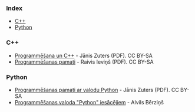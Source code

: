 ### Index

* [C++](#cpp)
* [Python](#python)


### <a id="cpp"></a>C++

* [Programmēšana un C++](http://home.lu.lv/~janiszu/courses/eprg/eprg.all.pdf) - Jānis Zuters (PDF). CC BY-SA
* [Programmēšanas pamati](https://likta.lv/wp-content/uploads/2018/12/Programmesanas_gramata_e-versija.pdf) - Raivis Ieviņš (PDF). CC BY-SA


### Python

* [Programmēšanas pamati ar valodu Python](http://home.lu.lv/~janiszu/courses/python/python3.pdf) - Jānis Zuters (PDF). CC BY-SA
* [Programmēšanas valoda "Python" iesācējiem](https://www.alvils.info/e-gramatas/programmesanas-valoda-python-iesacejiem/) - Alvils Bērziņš
